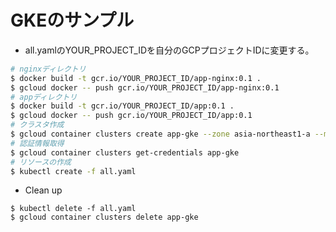 # GKEのサンプル

* all.yamlのYOUR_PROJECT_IDを自分のGCPプロジェクトIDに変更する。

```bash
# nginxディレクトリ
$ docker build -t gcr.io/YOUR_PROJECT_ID/app-nginx:0.1 .
$ gcloud docker -- push gcr.io/YOUR_PROJECT_ID/app-nginx:0.1
# appディレクトリ
$ docker build -t gcr.io/YOUR_PROJECT_ID/app:0.1 .
$ gcloud docker -- push gcr.io/YOUR_PROJECT_ID/app:0.1
# クラスタ作成
$ gcloud container clusters create app-gke --zone asia-northeast1-a --machine-type n1-standard-2
# 認証情報取得
$ gcloud container clusters get-credentials app-gke
# リソースの作成
$ kubectl create -f all.yaml
```

* Clean up

```
$ kubectl delete -f all.yaml
$ gcloud container clusters delete app-gke
```
